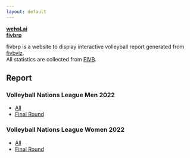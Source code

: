 ```yaml
---
layout: default
---
```

**[<i class="fa fa-user" aria-label="fa-user icon"></i>wehsLai](https://github.com/wehsLai)**  
**[<i class="fa fa-github" aria-label="fa-github icon"></i>fivbrp](https://github.com/wehsLai/fivbrp)**

fivbrp is a website to display interactive volleyball report generated from [<i class="fa fa-github" aria-label="fa-github icon"></i>fivbviz](https://github.com/wehsLai/fivbviz).  
All statistics are collected from [FIVB](https://www.fivb.com/).

## Report
### Volleyball Nations League Men 2022
- [All](stats/mvnl2022.html)
- [Final Round](stats/mvnl2022_f.html)

### Volleyball Nations League Women 2022
- [All](stats/wvnl2022.html)
- [Final Round](stats/wvnl2022_f.html)